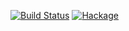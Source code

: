[![Build Status](https://travis-ci.com/mitchellwrosen/text-ansi.svg?branch=master)](https://travis-ci.com/mitchellwrosen/text-ansi)
[![Hackage](https://img.shields.io/hackage/v/text-ansi.svg)](https://hackage.haskell.org/package/text-ansi)

